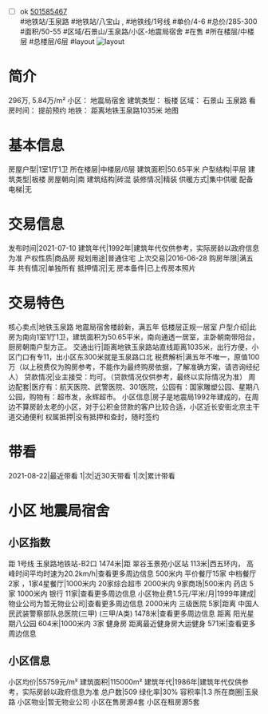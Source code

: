 - [ ] ok [501585467](https://bj.5i5j.com/ershoufang/501585467.html)  
 #地铁站/玉泉路 #地铁站/八宝山 ,  #地铁线/1号线
#单价/4-6 #总价/285-300 #面积/50-55   #区域/石景山/玉泉路/小区-地震局宿舍 #在售 #所在楼层/中楼层 #总楼层/6层 #layout 
![layout](http://image2a.5i5j.com/bdir/layout/124daef2671a4e068d7876b107092010.jpg_P5.jpg) 
# 简介 
 296万,  5.84万/m² 
小区： 地震局宿舍
建筑类型： 板楼
区域： 石景山 玉泉路
看房时间： 提前预约
地铁： 距离地铁玉泉路1035米 地图
# 基本信息 
 房屋户型|1室1厅1卫
所在楼层|中楼层/6层
建筑面积|50.65平米
户型结构|平层
建筑类型|板楼
房屋朝向|南
建筑结构|砖混
装修情况|精装
供暖方式|集中供暖
配备电梯|无
# 交易信息 
 发布时间|2021-07-10
建筑年代|1992年|建筑年代仅供参考，实际房龄以政府信息为准
产权性质|商品房
规划用途|普通住宅
上次交易|2016-06-28
购房年限|满五年
共有情况|单独所有
抵押情况|无
房本备件|已上传房本照片
# 交易特色 
 核心卖点|地铁玉泉路 地震局宿舍楼龄新，满五年 低楼层正规一居室
户型介绍|此房为南向1室1厅1卫，建筑面积为50.65平米，南向通透一居室，主卧朝南带阳台，厨房朝南户型方正。
交通出行|距离地铁玉泉路站直线距离1035米，出行方便，小区门口有专11，出小区东300米就是玉泉路口北
税费解析|满五年不唯一，原值100万（以上税费仅为购房参考，不能作为最终购房依据，了解准确方案，请咨询经纪人）
贷款情况|业主接受：均可。（贷款情况仅供参考，最终以实际情况为准）
周边配套|医疗有：航天医院、武警医院、301医院，公园有：国家雕塑公园、星期八公园，购物有：超市发，永辉超市。
小区信息|房子是地震局1992年建成的，在周边不算房龄太老的小区，对于公积金贷款的客户比较合适，小区近长安街北京主干道交通便利
权属抵押|没有抵押和查封，随时签约
# 带看 
 2021-08-22|最近带看	 1|次|近30天带看	 1|次|累计带看
# 小区 地震局宿舍
## 小区指数 
 距 1号线 玉泉路地铁站-B2口 1474米|距 翠谷玉景苑小区站 113米|西五环内， 高峰时间平均时速为20.2km/h|查看更多周边信息
500米内 平价餐厅15家
中档餐厅2家 ，1家4星餐厅|1000米内 20家综合超市
2000米内 9家商场|500米内 药店 5家
1000米内 银行 11家|查看更多周边信息
小区物业费1.5元/平米/月|1999年建成|物业公司为暂无物业公司|查看更多周边信息
2000米内 三级医院 5家|距离 中国人民武装警察部队总医院(三甲) (三甲/A类) 1478米|查看更多周边信息
距离 阳光星期八公园 604米|1000米内 3家 健身房
距离最近健身房大运健身 571米|查看更多周边信息
## 小区信息 
 小区均价|55759元/m²
建筑面积|115000m²
建筑年代|1986年|建筑年代仅供参考，实际房龄以政府信息为准
总户数|509
绿化率|30%
容积率|1.3
所在商圈|玉泉路
小区物业|暂无物业公司
小区在售房源4套
小区在租房源5套

